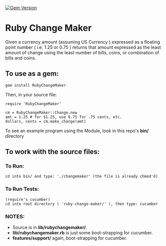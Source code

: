 
[![Gem Version](https://badge.fury.io/rb/RubyChangeMaker.svg)](https://badge.fury.io/rb/RubyChangeMaker)

# Ruby Change Maker
Given a currency amount (assuming US Currency ) expressed as a floating point number ( i.e. 1.25 or 0.75 ) 
returns that amount expressed as the least amount of change using the least number of bills, coins, or combination of bills and coins.

## To use as a gem:

```
gem install RubyChangeMaker
```

Then, in your source file:

```
require 'RubyChangeMaker'

cm = RubyChangeMaker::Change.new
amt = 1.25 # for $1.25, use 0.75 for .75 cents, etc.
dollars, cents = cm.make_change(amt)
```

To see an example program using the Module, look in this repo's **bin/** directory


## To work with the source files:

### To Run:
```      
cd into bin/ and type: './changemaker' (the file is already chmod'd)
```

### To Run Tests:
```
(require's cucumber)
cd into root directory ( 'ruby-change-maker/' ), then type: cucumber
```    

### NOTES:

* Source is in **lib/rubychangemaker/**.
* **lib/rubychangemaker.rb** is just some boot-strapping for cucumber.
* **features/support/** again, boot-strapping for cucumber.
